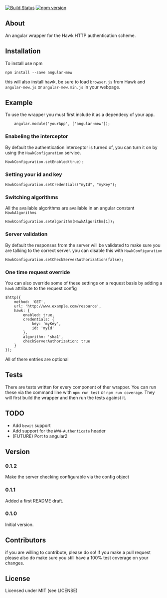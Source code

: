 [![Build Status](https://travis-ci.org/Sonaryr/angular-mew.svg?branch=master)](https://travis-ci.org/Sonaryr/angular-mew)
[![npm version](https://badge.fury.io/js/angular-mew.svg)](https://badge.fury.io/js/angular-mew)
## About

An angular wrapper for the Hawk HTTP authentication scheme.


## Installation
To install use npm
```
npm install --save angular-mew
```
this will also install hawk, be sure to load `browser.js` from Hawk and `angular-mew.js` or `angular-mew.min.js` in your webpage.

## Example
To use the wrapper you must first include it as a dependecy of your app.
```
    angular.module('yourApp', ['angular-mew']);
```
### Enabeling the interceptor
By default the authentication interceptor is turned of, you can turn it on by using the `HawkConfiguration` service.

```
HawkConfiguration.setEnabled(true);
```
### Setting your id and key
```
HawkConfiguration.setCredentials("myId", "myKey");
```

### Switching algorithms
All the available algorithms are available in an angular constant `HawkAlgorithms`
```
HawkConfiguration.setAlgorithm(HawkAlgorithm[1]);
```

### Server validation
By default the responses from the server will be validated to make sure you are talking to the correct server. you can disable this with `HawkConfiguration`
```
HawkConfiguration.setCheckServerAuthorization(false);
```

### One time request override
You can also override some of these settings on a request basis by adding a `hawk` attribute to the request config
```
$http({
    method: 'GET',
    url: 'http://www.example.com/resource',
    hawk: {
        enabled: true,
        credentials: {
            key: 'myKey',
            id: 'myId'
        },
        algorithm: 'sha1',
        checkServerAuthorization: true
    }
});
```

All of there entries are optional

## Tests
There are tests written for every component of ther wrapper. You can run these via the command line with `npm run test` or `npm run coverage`. They will first build the wrapper and then run the tests against it.

## TODO
* Add `bewit` support
* Add support for the `WWW-Authenticate` header
* (FUTURE) Port to angular2

## Version
### 0.1.2
Make the server checking configurable via the config object
### 0.1.1
Added a first README draft.
### 0.1.0
Initial version.


## Contributors
if you are willing to contribute, please do so! If you make a pull request please also do make sure you still have a 100% test coverage on your changes.
## License

Licensed under MIT (see LICENSE)
